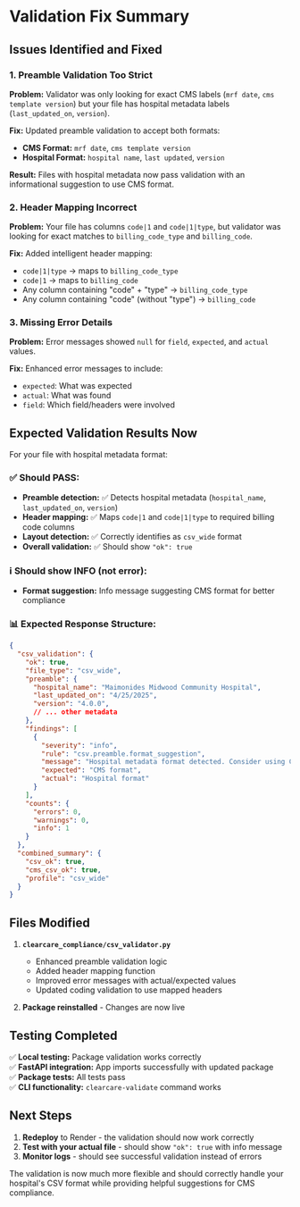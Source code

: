 # Validation Fix Summary

## Issues Identified and Fixed

### 1. **Preamble Validation Too Strict**
**Problem:** Validator was only looking for exact CMS labels (`mrf date`, `cms template version`) but your file has hospital metadata labels (`last_updated_on`, `version`).

**Fix:** Updated preamble validation to accept both formats:
- **CMS Format:** `mrf date`, `cms template version`
- **Hospital Format:** `hospital name`, `last updated`, `version`

**Result:** Files with hospital metadata now pass validation with an informational suggestion to use CMS format.

### 2. **Header Mapping Incorrect**
**Problem:** Your file has columns `code|1` and `code|1|type`, but validator was looking for exact matches to `billing_code_type` and `billing_code`.

**Fix:** Added intelligent header mapping:
- `code|1|type` → maps to `billing_code_type`
- `code|1` → maps to `billing_code`
- Any column containing "code" + "type" → `billing_code_type`
- Any column containing "code" (without "type") → `billing_code`

### 3. **Missing Error Details**
**Problem:** Error messages showed `null` for `field`, `expected`, and `actual` values.

**Fix:** Enhanced error messages to include:
- `expected`: What was expected
- `actual`: What was found
- `field`: Which field/headers were involved

## Expected Validation Results Now

For your file with hospital metadata format:

### ✅ **Should PASS:**
- **Preamble detection:** ✅ Detects hospital metadata (`hospital_name`, `last_updated_on`, `version`)
- **Header mapping:** ✅ Maps `code|1` and `code|1|type` to required billing code columns
- **Layout detection:** ✅ Correctly identifies as `csv_wide` format
- **Overall validation:** ✅ Should show `"ok": true`

### ℹ️ **Should show INFO (not error):**
- **Format suggestion:** Info message suggesting CMS format for better compliance

### 📊 **Expected Response Structure:**
```json
{
  "csv_validation": {
    "ok": true,
    "file_type": "csv_wide",
    "preamble": {
      "hospital_name": "Maimonides Midwood Community Hospital",
      "last_updated_on": "4/25/2025", 
      "version": "4.0.0",
      // ... other metadata
    },
    "findings": [
      {
        "severity": "info",
        "rule": "csv.preamble.format_suggestion",
        "message": "Hospital metadata format detected. Consider using CMS format...",
        "expected": "CMS format",
        "actual": "Hospital format"
      }
    ],
    "counts": {
      "errors": 0,
      "warnings": 0,
      "info": 1
    }
  },
  "combined_summary": {
    "csv_ok": true,
    "cms_csv_ok": true,
    "profile": "csv_wide"
  }
}
```

## Files Modified

1. **`clearcare_compliance/csv_validator.py`**
   - Enhanced preamble validation logic
   - Added header mapping function
   - Improved error messages with actual/expected values
   - Updated coding validation to use mapped headers

2. **Package reinstalled** - Changes are now live

## Testing Completed

✅ **Local testing:** Package validation works correctly  
✅ **FastAPI integration:** App imports successfully with updated package  
✅ **Package tests:** All tests pass  
✅ **CLI functionality:** `clearcare-validate` command works  

## Next Steps

1. **Redeploy** to Render - the validation should now work correctly
2. **Test with your actual file** - should show `"ok": true` with info message
3. **Monitor logs** - should see successful validation instead of errors

The validation is now much more flexible and should correctly handle your hospital's CSV format while providing helpful suggestions for CMS compliance.
